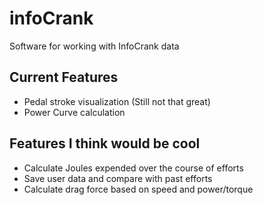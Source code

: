 # infoCrank
Software for working with InfoCrank data
## Current Features
- Pedal stroke visualization (Still not that great)
- Power Curve calculation 

## Features I think would be cool
- Calculate Joules expended over the course of efforts
- Save user data and compare with past efforts
- Calculate drag force based on speed and power/torque
